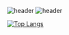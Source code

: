 ![header](https://capsule-render.vercel.app/api?type=Waving)
![header](https://capsule-render.vercel.app/api?text=안뇨옹%칭구들👋)

[![Top Langs](https://github-readme-stats.vercel.app/api/top-langs/?username=kirito2056&layout=compact)](https://github.com/kirito2056/github-readme-stats)
